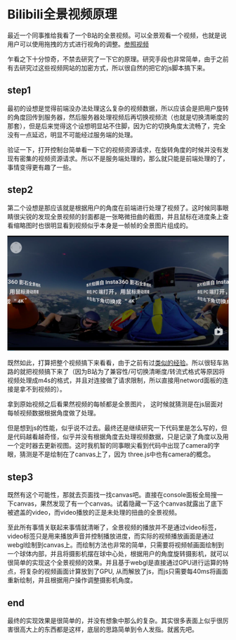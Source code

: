 # Bilibili全景视频原理

[tag]:bilibili|video|vr
[create]:2021-02-24

最近一个同事推给我看了一个B站的全景视频。可以全景观看一个视频，也就是说用户可以使用拖拽的方式进行视角的调整。[参照视频](https://www.bilibili.com/video/BV1zK41157zJ?from=search&seid=18231707669599430044)

乍看之下十分惊奇，不禁去研究了一下它的原理。研究手段也非常简单，由于之前有去研究过这些视频网站的加密方式，所以很自然的把它的js脚本搞下来。

## step1

最初的设想是觉得前端没办法处理这么复杂的视频数据，所以应该会是把用户旋转的角度回传到服务器，然后服务器处理视频后再切换视频流（也就是切换清晰度的那套），但是后来觉得这个设想明显站不住脚，因为它的切换角度太流畅了，完全没有一点延迟，明显不可能经过服务端的处理。

验证一下，打开控制台简单看一下它的视频资源请求，在旋转角度的时候并没有发现有密集的视频资源请求。所以不是服务端处理的，那么就只能是前端处理的了，事情变得更有趣了一些。

## step2

第二个设想是那应该就是根据用户的角度在前端进行处理了视频了。这时候同事眼睛很尖锐的发现全景视频的封面都是一张略微扭曲的截图，并且鼠标在进度条上查看缩略图时也很明显看到视频似乎本身是一帧帧的全景图片组成的。

![如图](./imgs/WX20210224-225512.png)

既然如此，打算把整个视频搞下来看看，由于之前有过[类似的经验](./国内视频站点加密方式探究与破解.md)。所以很轻车熟路的就把视频搞下来了（因为B站为了兼容性/可切换清晰度/转流式格式等原因将视频处理成m4s的格式，并且对连接做了请求限制，所以直接用netword面板的连接是拿不到视频的）。

拿到原始视频之后看果然视频的每帧都是全景图片， 这时候就猜测是在js层面对每帧视频数据根据角度做了处理。

但是想到js的性能，似乎说不过去。最终还是继续研究一下代码里是怎么写的，但是代码越看越奇怪，似乎并没有根据角度去处理视频数据，只是记录了角度以及用一个定时器去更新视图。这时我机智的同事眼尖看到代码中出现了camera的字眼，猜测是不是绘制在了canvas上了，因为 three.js中也有camera的概念。

## step3

既然有这个可能性，那就去页面找一找canvas吧。直接在console面板全局搜一下canvas，果然发现了有一个canvas。试着隐藏一下这个canvas就露出了底下被遮盖的video，而video播放的正是未处理的扭曲的全景视频。

至此所有事情关联起来事情就清晰了，全景视频的播放并不是通过video标签，video标签只是用来播放声音并控制播放进度，而实际的视频播放画面是通过webgl绘制到canvas上。而绘制方法也非常的简单，只需要将视频帧画面绘制到一个球体内部，并且将摄影机摆在球中心处，根据用户的角度旋转摄影机，就可以很简单的实现这个全景视频的效果。并且基于webgl是直接通过GPU进行运算的特点，将复杂的视频画面计算放到了GPU, 从而解放了js，而js只需要每40ms将画面重新绘制，并且根据用户操作调整摄影机角度。

## end

最终的实现效果是很简单的，并没有想象中那么的复杂。其实很多表面上似乎很厉害很高大上的东西都是这样，底层的思路简单到令人发指。就酱先吧。